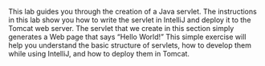 This lab guides you through the creation of a Java servlet. The instructions in this lab show
you how to write the servlet in IntelliJ and deploy it to the Tomcat web server.
The servlet that we create in this section simply generates a Web page that says “Hello
World!” This simple exercise will help you understand the basic structure of servlets, how to
develop them while using IntelliJ, and how to deploy them in Tomcat.
